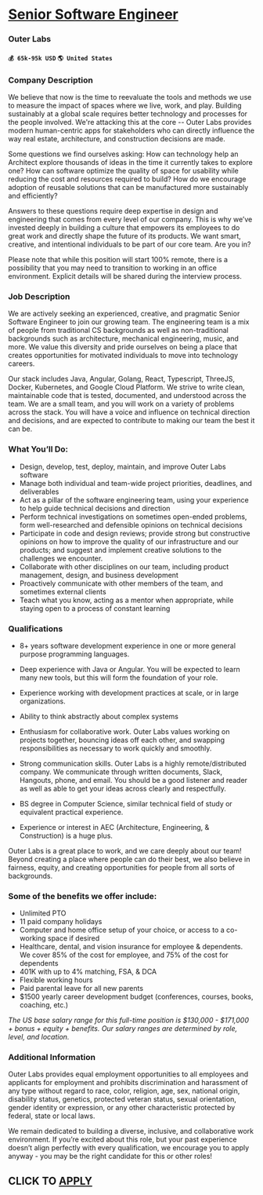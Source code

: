 # [Senior Software Engineer](https://www.remotewlb.com/apply/senior-software-engineer-50182)  
### Outer Labs  
#### `💰 65k-95k USD` `🌎 United States`  

### Company Description

We believe that now is the time to reevaluate the tools and methods we use to measure the impact of spaces where we live, work, and play. Building sustainably at a global scale requires better technology and processes for the people involved. We're attacking this at the core -- Outer Labs provides modern human-centric apps for stakeholders who can directly influence the way real estate, architecture, and construction decisions are made.

Some questions we find ourselves asking: ​How can technology help an Architect explore thousands of ideas in the time it currently takes to explore one? How can software optimize the quality of space for usability while reducing the cost and resources required to build?​ How do we encourage adoption of reusable solutions that can be manufactured more sustainably and efficiently?

Answers to these questions require deep expertise in design and engineering that comes from every level of our company. This is why we’ve invested deeply in building a culture that empowers its employees to do great work and directly shape the future of its products. We want smart, creative, and intentional individuals to be part of our core team. Are you in?  
  
Please note that while this position will start 100% remote, there is a possibility that you may need to transition to working in an office environment. Explicit details will be shared during the interview process.

### Job Description

We are actively seeking an experienced, creative, and pragmatic Senior Software Engineer to join our growing team. The engineering team is a mix of people from traditional CS backgrounds as well as non-traditional backgrounds such as architecture, mechanical engineering, music, and more. We value this diversity and pride ourselves on being a place that creates opportunities for motivated individuals to move into technology careers.

Our stack includes Java, Angular, Golang, React, Typescript, ThreeJS, Docker, Kubernetes, and Google Cloud Platform. We strive to write clean, maintainable code that is tested, documented, and understood across the team. We are a small team, and you will work on a variety of problems across the stack. You will have a voice and influence on technical direction and decisions, and are expected to contribute to making our team the best it can be.

### What You’ll Do:

  * Design, develop, test, deploy, maintain, and improve Outer Labs software 
  * Manage both individual and team-wide project priorities, deadlines, and deliverables
  * Act as a pillar of the software engineering team, using your experience to help guide technical decisions and direction
  * Perform technical investigations on sometimes open-ended problems, form well-researched and defensible opinions on technical decisions
  * Participate in code and design reviews; provide strong but constructive opinions on how to improve the quality of our infrastructure and our products; and suggest and implement creative solutions to the challenges we encounter.
  * Collaborate with other disciplines on our team, including product management, design, and business development
  * Proactively communicate with other members of the team, and sometimes external clients
  * Teach what you know, acting as a mentor when appropriate, while staying open to a process of constant learning

### Qualifications

  * 8+ years software development experience in one or more general purpose programming languages.

  * Deep experience with Java or Angular. You will be expected to learn many new tools, but this will form the foundation of your role.

  * Experience working with development practices at scale, or in large organizations.

  * Ability to think abstractly about complex systems

  * Enthusiasm for collaborative work. Outer Labs values working on projects together, bouncing ideas off each other, and swapping responsibilities as necessary to work quickly and smoothly.

  * Strong communication skills. Outer Labs is a highly remote/distributed company. We communicate through written documents, Slack, Hangouts, phone, and email. You should be a good listener and reader as well as able to get your ideas across clearly and respectfully.

  * BS degree in Computer Science, similar technical field of study or equivalent practical experience.

  * Experience or interest in AEC (Architecture, Engineering, & Construction) is a huge plus.

Outer Labs is a great place to work, and we care deeply about our team! Beyond creating a place where people can do their best, we also believe in fairness, equity, and creating opportunities for people from all sorts of backgrounds.

### Some of the benefits we offer include:

  * Unlimited PTO
  * 11 paid company holidays
  * Computer and home office setup of your choice, or access to a co-working space if desired
  * Healthcare, dental, and vision insurance for employee & dependents. We cover 85% of the cost for employee, and 75% of the cost for dependents
  * 401K with up to 4% matching, FSA, & DCA
  * Flexible working hours
  * Paid parental leave for all new parents
  * $1500 yearly career development budget (conferences, courses, books, coaching, etc.)

_The US base salary range for this full-time position is $130,000 - $171,000 + bonus + equity + benefits. Our salary ranges are determined by role, level, and location._

### Additional Information

Outer Labs provides equal employment opportunities to all employees and applicants for employment and prohibits discrimination and harassment of any type without regard to race, color, religion, age, sex, national origin, disability status, genetics, protected veteran status, sexual orientation, gender identity or expression, or any other characteristic protected by federal, state or local laws.

We remain dedicated to building a diverse, inclusive, and collaborative work environment. If you’re excited about this role, but your past experience doesn’t align perfectly with every qualification, we encourage you to apply anyway - you may be the right candidate for this or other roles!

  
## CLICK TO [APPLY](https://www.remotewlb.com/apply/senior-software-engineer-50182)

